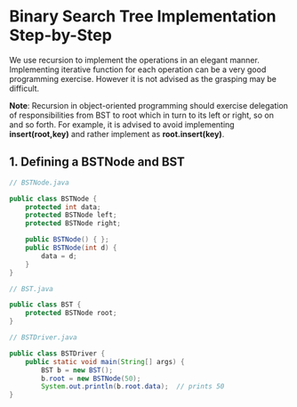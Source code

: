 # Binary Search Tree Implementation Step-by-Step

We use recursion to implement the operations in an elegant manner. Implementing iterative function for each operation can be a very good programming exercise. However it is not advised as the grasping may be difficult.

**Note**: Recursion in object-oriented programming should exercise delegation of responsibilities from BST to root which in turn to its left or right, so on and so forth. For example, it is advised to avoid implementing **insert(root,key)** and rather implement as **root.insert(key)**.

## 1. Defining a BSTNode and BST

``` java
// BSTNode.java

public class BSTNode {
    protected int data;
    protected BSTNode left;
    protected BSTNode right;

    public BSTNode() { };
    public BSTNode(int d) {
        data = d;
    }
}
```

``` java
// BST.java

public class BST {
    protected BSTNode root;
}
```

``` java
// BSTDriver.java

public class BSTDriver {
    public static void main(String[] args) {
        BST b = new BST();
        b.root = new BSTNode(50);
        System.out.println(b.root.data);  // prints 50
}
```
